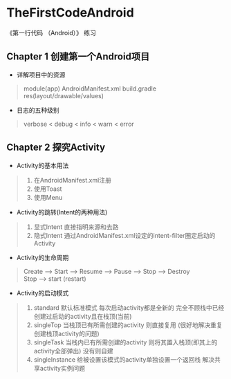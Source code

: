 # TheFirstCodeAndroid
《第一行代码 （Android）》 练习

## Chapter 1 创建第一个Android项目
- 详解项目中的资源
> module(app) AndroidManifest.xml build.gradle res(layout/drawable/values) 
- 日志的五种级别
> verbose < debug < info < warn < error

## Chapter 2 探究Activity
- Activity的基本用法
> 1. 在AndroidManifest.xml注册
> 2. 使用Toast
> 3. 使用Menu
- Activity的跳转(Intent的两种用法)
> 1. 显式Intent 直接指明来源和去路
> 2. 隐式Intent 通过AndroidManifest.xml设定的intent-filter圈定启动的Activity
- Activity的生命周期
> Create --> Start --> Resume --> Pause --> Stop --> Destroy  
> Stop --> start (restart)  
- Activity的启动模式
> 1. standard 默认标准模式 每次启动activity都是全新的 完全不顾栈中已经创建过启动的activity且在栈顶(当前)
> 2. singleTop 当栈顶已有所需创建的activity 则直接复用 (很好地解决重复创建栈顶activity的问题)
> 3. singleTask 当栈内已有所需创建的activity 则将其置入栈顶(即其上的activity全部弹出) 没有则自建
> 4. singleInstance 给被设置该模式的activity单独设置一个返回栈 解决共享activity实例问题
